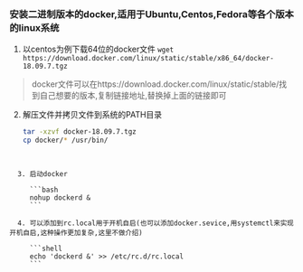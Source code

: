 ### 安装二进制版本的docker,适用于Ubuntu,Centos,Fedora等各个版本的linux系统
  1. 以centos为例下载64位的docker文件
	`wget https://download.docker.com/linux/static/stable/x86_64/docker-18.09.7.tgz`

> docker文件可以在https://download.docker.com/linux/static/stable/找到自己想要的版本,复制链接地址,替换掉上面的链接即可

  2. 解压文件并拷贝文件到系统的PATH目录

       ```bash
       tar -xzvf docker-18.09.7.tgz
       cp docker/* /usr/bin/
```
       

  3. 启动docker

     ```bash
     nohup dockerd &
     ```

  4. 可以添加到rc.local用于开机自启(也可以添加docker.sevice,用systemctl来实现开机自启,这种操作更加复杂,这里不做介绍)

     ```shell
     echo 'dockerd &' >> /etc/rc.d/rc.local
     ```

     


